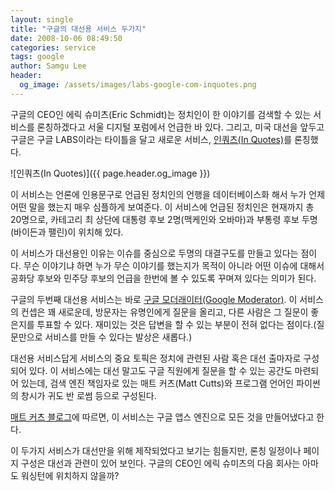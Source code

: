 ```yaml
---
layout: single
title: "구글의 대선용 서비스 두가지"
date: 2008-10-06 08:49:50
categories: service
tags: google
author: Samgu Lee
header:
  og_image: /assets/images/labs-google-com-inquotes.png
---
```


구글의 CEO인 에릭 슈미츠(Eric Schmidt)는 정치인이 한 이야기를 검색할 수 있는 서비스를 론칭하겠다고 서울 디지털 포럼에서 언급한 바 있다. 그리고, 미국 대선을 앞두고 구글은 구글 LABS이라는 타이틀을 달고 새로운 서비스, [인쿼츠(In Quotes)](http://labs.google.com/inquotes/)를 론칭했다.

![인쿼츠(In Quotes)]({{ page.header.og_image }})

이 서비스는 언론에 인용문구로 언급된 정치인의 언행을 데이터베이스화 해서 누가 언제 어떤 말을 했는지 매우 심플하게 보여준다. 이 서비스에 언급된 정치인은 현재까지 총 20명으로, 카테고리 최 상단에 대통령 후보 2명(맥케인와 오바마)과 부통령 후보 두명(바이든과 팰린)이 위치해 있다.

이 서비스가 대선용인 이유는 이슈를 중심으로 두명의 대결구도를 만들고 있다는 점이다. 무슨 이야기냐 하면 누가 무슨 이야기를 했는지가 목적이 아니라 어떤 이슈에 대해서 공화당 후보와 민주당 후보의 언급을 한번에 볼 수 있도록 꾸며져 있다는 의미가 된다.

구글의 두번째 대선용 서비스는 바로 [구글 모더래이터(Google Moderator)](http://moderator.appspot.com). 이 서비스의 컨셉은 꽤 새로운데, 방문자는 유명인에게 질문을 올리고, 다른 사람은 그 질문이 좋은지를 투표할 수 있다. 재미있는 것은 답변을 할 수 있는 부분이 전혀 없다는 점이다.(질문만으로 서비스를 만들 수 있다는 발상은 새롭다.)

대선용 서비스답게 서비스의 중요 토픽은 정치에 관련된 사람 혹은 대선 출마자로 구성되어 있다. 이 서비스에는 대선 말고도 구글 직원에게 질문을 할 수 있는 공간도 마련되어 있는데, 검색 엔진 책임자로 있는 매트 커츠(Matt Cutts)와 프로그램 언어인 파이썬의 창시가 귀도 반 로썸 등으로 구성된다.

[매트 커츠 블로그](http://www.mattcutts.com/blog/google-moderator-launches/)에 따르면, 이 서비스는 구글 앱스 엔진으로 모든 것을 만들어냈다고 한다.

이 두가지 서비스가 대선만을 위해 제작되었다고 보기는 힘들지만, 론칭 일정이나 페이지 구성은 대선과 관련이 있어 보인다. 구글의 CEO인 에릭 슈미츠의 다음 회사는 아마도 워싱턴에 위치하지 않을까?
